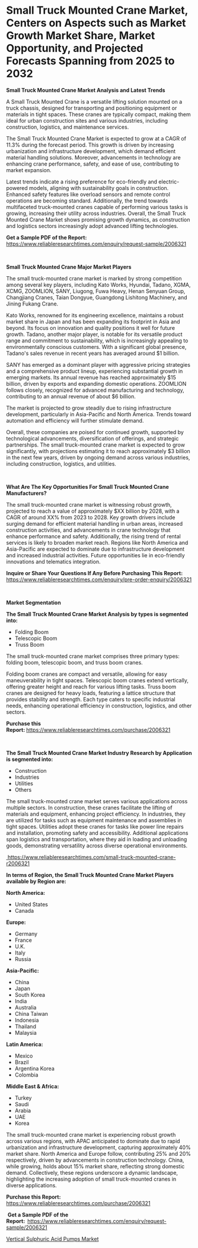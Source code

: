<p><h1>Small Truck Mounted Crane Market, Centers on Aspects such as Market Growth Market Share, Market Opportunity, and Projected Forecasts Spanning from 2025 to 2032</h1></p><p><strong>Small Truck Mounted Crane Market Analysis and Latest Trends</strong></p>
<p><p>A Small Truck Mounted Crane is a versatile lifting solution mounted on a truck chassis, designed for transporting and positioning equipment or materials in tight spaces. These cranes are typically compact, making them ideal for urban construction sites and various industries, including construction, logistics, and maintenance services. </p><p>The Small Truck Mounted Crane Market is expected to grow at a CAGR of 11.3% during the forecast period. This growth is driven by increasing urbanization and infrastructure development, which demand efficient material handling solutions. Moreover, advancements in technology are enhancing crane performance, safety, and ease of use, contributing to market expansion.</p><p>Latest trends indicate a rising preference for eco-friendly and electric-powered models, aligning with sustainability goals in construction. Enhanced safety features like overload sensors and remote control operations are becoming standard. Additionally, the trend towards multifaceted truck-mounted cranes capable of performing various tasks is growing, increasing their utility across industries. Overall, the Small Truck Mounted Crane Market shows promising growth dynamics, as construction and logistics sectors increasingly adopt advanced lifting technologies.</p></p>
<p><strong>Get a Sample PDF of the Report:&nbsp;</strong> <a href="https://www.reliableresearchtimes.com/enquiry/request-sample/2006321?utm_campaign=2638&utm_medium=2&utm_source=Github&utm_content=ia&utm_term=10042025&utm_id=small-truck-mounted-crane">https://www.reliableresearchtimes.com/enquiry/request-sample/2006321</a></p>
<p>&nbsp;</p>
<p><strong>Small Truck Mounted Crane Major Market Players</strong></p>
<p><p>The small truck-mounted crane market is marked by strong competition among several key players, including Kato Works, Hyundai, Tadano, XGMA, XCMG, ZOOMLION, SANY, Liugong, Fuwa Heavy, Henan Senyuan Group, Changjiang Cranes, Taian Dongyue, Guangdong Lishitong Machinery, and Jining Fukang Crane. </p><p>Kato Works, renowned for its engineering excellence, maintains a robust market share in Japan and has been expanding its footprint in Asia and beyond. Its focus on innovation and quality positions it well for future growth. Tadano, another major player, is notable for its versatile product range and commitment to sustainability, which is increasingly appealing to environmentally conscious customers. With a significant global presence, Tadano's sales revenue in recent years has averaged around $1 billion.</p><p>SANY has emerged as a dominant player with aggressive pricing strategies and a comprehensive product lineup, experiencing substantial growth in emerging markets. Its annual revenue has reached approximately $15 billion, driven by exports and expanding domestic operations. ZOOMLION follows closely, recognized for advanced manufacturing and technology, contributing to an annual revenue of about $6 billion.</p><p>The market is projected to grow steadily due to rising infrastructure development, particularly in Asia-Pacific and North America. Trends toward automation and efficiency will further stimulate demand. </p><p>Overall, these companies are poised for continued growth, supported by technological advancements, diversification of offerings, and strategic partnerships. The small truck-mounted crane market is expected to grow significantly, with projections estimating it to reach approximately $3 billion in the next few years, driven by ongoing demand across various industries, including construction, logistics, and utilities.</p></p>
<p>&nbsp;</p>
<p><strong>What Are The Key Opportunities For Small Truck Mounted Crane Manufacturers?</strong></p>
<p><p>The small truck-mounted crane market is witnessing robust growth, projected to reach a value of approximately $XX billion by 2028, with a CAGR of around XX% from 2023 to 2028. Key growth drivers include surging demand for efficient material handling in urban areas, increased construction activities, and advancements in crane technology that enhance performance and safety. Additionally, the rising trend of rental services is likely to broaden market reach. Regions like North America and Asia-Pacific are expected to dominate due to infrastructure development and increased industrial activities. Future opportunities lie in eco-friendly innovations and telematics integration.</p></p>
<p><strong>Inquire or Share Your Questions If Any Before Purchasing This Report:</strong> <a href="https://www.reliableresearchtimes.com/enquiry/pre-order-enquiry/2006321?utm_campaign=2638&utm_medium=2&utm_source=Github&utm_content=ia&utm_term=10042025&utm_id=small-truck-mounted-crane">https://www.reliableresearchtimes.com/enquiry/pre-order-enquiry/2006321</a></p>
<p>&nbsp;</p>
<p><strong>Market Segmentation</strong></p>
<p><strong>The Small Truck Mounted Crane Market Analysis by types is segmented into:</strong></p>
<p><ul><li>Folding Boom</li><li>Telescopic Boom</li><li>Truss Boom</li></ul></p>
<p><p>The small truck-mounted crane market comprises three primary types: folding boom, telescopic boom, and truss boom cranes. </p><p>Folding boom cranes are compact and versatile, allowing for easy maneuverability in tight spaces. Telescopic boom cranes extend vertically, offering greater height and reach for various lifting tasks. Truss boom cranes are designed for heavy loads, featuring a lattice structure that provides stability and strength. Each type caters to specific industrial needs, enhancing operational efficiency in construction, logistics, and other sectors.</p></p>
<p><strong>Purchase this Report:&nbsp;</strong><a href="https://www.reliableresearchtimes.com/purchase/2006321?utm_campaign=2638&utm_medium=2&utm_source=Github&utm_content=ia&utm_term=10042025&utm_id=small-truck-mounted-crane">https://www.reliableresearchtimes.com/purchase/2006321</a></p>
<p>&nbsp;</p>
<p><strong>The Small Truck Mounted Crane Market Industry Research by Application is segmented into:</strong></p>
<p><ul><li>Construction</li><li>Industries</li><li>Utilities</li><li>Others</li></ul></p>
<p><p>The small truck-mounted crane market serves various applications across multiple sectors. In construction, these cranes facilitate the lifting of materials and equipment, enhancing project efficiency. In industries, they are utilized for tasks such as equipment maintenance and assemblies in tight spaces. Utilities adopt these cranes for tasks like power line repairs and installation, promoting safety and accessibility. Additional applications span logistics and transportation, where they aid in loading and unloading goods, demonstrating versatility across diverse operational environments.</p></p>
<p><a href="https://www.reliableresearchtimes.com/small-truck-mounted-crane-r2006321?utm_campaign=2638&utm_medium=2&utm_source=Github&utm_content=ia&utm_term=10042025&utm_id=small-truck-mounted-crane">&nbsp;https://www.reliableresearchtimes.com/small-truck-mounted-crane-r2006321</a></p>
<p><strong>In terms of Region, the Small Truck Mounted Crane Market Players available by Region are:</strong></p>
<p>
    <p> <strong> North America: </strong>
        <ul>
            <li>United States</li>
            <li>Canada</li>
        </ul>
        </p> 
    <p> <strong> Europe: </strong>
        <ul>
            <li>Germany</li>
            <li>France</li>
            <li>U.K.</li>
            <li>Italy</li>
            <li>Russia</li>
        </ul>
        </p> 
    <p> <strong> Asia-Pacific: </strong>
        <ul>
            <li>China</li>
            <li>Japan</li>
            <li>South Korea</li>
            <li>India</li>
            <li>Australia</li>
            <li>China Taiwan</li>
            <li>Indonesia</li>
            <li>Thailand</li>
            <li>Malaysia</li>
        </ul>
        </p> 
    <p> <strong> Latin America: </strong>
        <ul>
            <li>Mexico</li>
            <li>Brazil</li>
            <li>Argentina Korea</li>
            <li>Colombia</li>
        </ul>
        </p> 
    <p> <strong> Middle East & Africa: </strong>
        <ul>
            <li>Turkey</li>
            <li>Saudi</li>
            <li>Arabia</li>
            <li>UAE</li>
            <li>Korea</li>
        </ul>
    </p>
    </p>
<p><p>The small truck-mounted crane market is experiencing robust growth across various regions, with APAC anticipated to dominate due to rapid urbanization and infrastructure development, capturing approximately 40% market share. North America and Europe follow, contributing 25% and 20% respectively, driven by advancements in construction technology. China, while growing, holds about 15% market share, reflecting strong domestic demand. Collectively, these regions underscore a dynamic landscape, highlighting the increasing adoption of small truck-mounted cranes in diverse applications.</p></p>
<p><strong>Purchase this Report: </strong><a href="https://www.reliableresearchtimes.com/purchase/2006321?utm_campaign=2638&utm_medium=2&utm_source=Github&utm_content=ia&utm_term=10042025&utm_id=small-truck-mounted-crane">https://www.reliableresearchtimes.com/purchase/2006321</a></p>
<p>&nbsp;<strong>Get a Sample PDF of the Report:&nbsp;&nbsp;</strong><a href="https://www.reliableresearchtimes.com/enquiry/request-sample/2006321?utm_campaign=2638&utm_medium=2&utm_source=Github&utm_content=ia&utm_term=10042025&utm_id=small-truck-mounted-crane">https://www.reliableresearchtimes.com/enquiry/request-sample/2006321</a></p>
<p><strong></strong></p>
<p><p><a href="https://github.com/bartzthateis/Market-Research-Report-List-1/blob/main/vertical-sulphuric-acid-pumps-market.md?utm_campaign=2638&utm_medium=2&utm_source=Github&utm_content=ia&utm_term=10042025&utm_id=small-truck-mounted-crane">Vertical Sulphuric Acid Pumps Market</a></p></p>